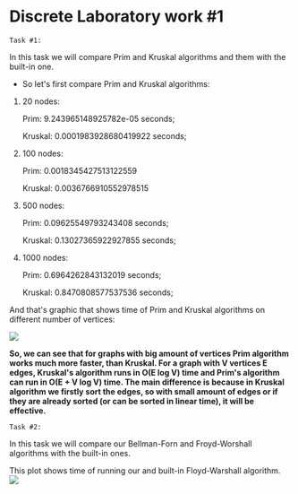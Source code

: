 # Discrete Laboratory work #1

`Task #1:`

In this task we will compare Prim and Kruskal algorithms and them with the built-in one.

- So let's first compare Prim and Kruskal algorithms:

1. 20 nodes:

    Prim: 9.243965148925782e-05 seconds;
 
    Kruskal: 0.0001983928680419922 seconds;

2. 100 nodes:

    Prim: 0.0018345427513122559
 
    Kruskal: 0.0036766910552978515
 
3. 500 nodes:

    Prim: 0.09625549793243408 seconds;
 
    Kruskal: 0.13027365922927855 seconds;

3. 1000 nodes:

    Prim: 0.6964262843132019 seconds;
 
    Kruskal: 0.8470808577537536 seconds;
    
And that's graphic that shows time of Prim and Kruskal algorithms on different number of vertices:
    
![](https://drive.google.com/uc?export=view&amp;id=15KvpYM7hWlaEMdfB_9PIAgQMvsQiuDKn)

**So, we can see that for graphs with big amount of vertices Prim algorithm works much more faster, than Kruskal.
For a graph with V vertices E edges, Kruskal's algorithm runs in O(E log V) time and Prim's algorithm can run in O(E + V log V) time.
The main difference is because in Kruskal algorithm we firstly sort the edges, so with small amount of edges or if they are already sorted (or can be sorted in linear time), it will be effective.**



`Task #2:`

In this task we will compare our Bellman-Forn and Froyd-Worshall algorithms with the built-in ones.

This plot shows time of running our and built-in Floyd-Warshall algorithm.
![](https://drive.google.com/uc?export=view&amp;id=1kIfn1CmpPf-4sbKhJ88Hylqskm5DAwjCCavE6ijaoJs)


